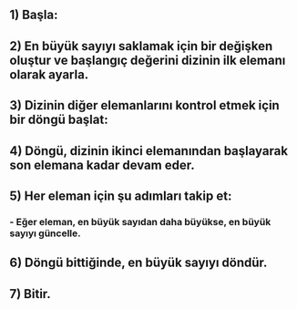 ## 1) Başla:
## 2) En büyük sayıyı saklamak için bir değişken oluştur ve başlangıç değerini dizinin ilk elemanı olarak ayarla.
## 3) Dizinin diğer elemanlarını kontrol etmek için bir döngü başlat:
## 4) Döngü, dizinin ikinci elemanından başlayarak son elemana kadar devam eder.
## 5) Her eleman için şu adımları takip et:
### - Eğer eleman, en büyük sayıdan daha büyükse, en büyük sayıyı güncelle.
## 6) Döngü bittiğinde, en büyük sayıyı döndür.
## 7) Bitir.